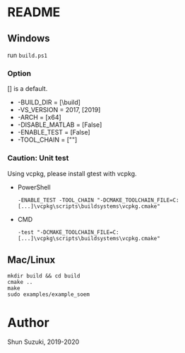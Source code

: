 # README #

## Windows ##

run `build.ps1`

### Option ###

[] is a default.

* -BUILD_DIR = [\build]
* -VS_VERSION = 2017, [2019]
* -ARCH = [x64]
* -DISABLE_MATLAB = [False]
* -ENABLE_TEST = [False]
* -TOOL_CHAIN = [""]

### Caution: Unit test ###

Using vcpkg, please install gtest with vcpkg.

* PowerShell
    ```
    -ENABLE_TEST -TOOL_CHAIN "-DCMAKE_TOOLCHAIN_FILE=C:[...]\vcpkg\scripts\buildsystems\vcpkg.cmake"
    ```

* CMD
    ```
    -test "-DCMAKE_TOOLCHAIN_FILE=C:[...]\vcpkg\scripts\buildsystems\vcpkg.cmake"
    ```

## Mac/Linux ##

```
mkdir build && cd build
cmake ..
make
sudo examples/example_soem
```

# Author #

Shun Suzuki, 2019-2020
